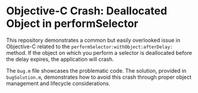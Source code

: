 # Objective-C Crash: Deallocated Object in performSelector

This repository demonstrates a common but easily overlooked issue in Objective-C related to the `performSelector:withObject:afterDelay:` method.  If the object on which you perform a selector is deallocated before the delay expires, the application will crash.

The `bug.m` file showcases the problematic code.  The solution, provided in `bugSolution.m`, demonstrates how to avoid this crash through proper object management and lifecycle considerations.